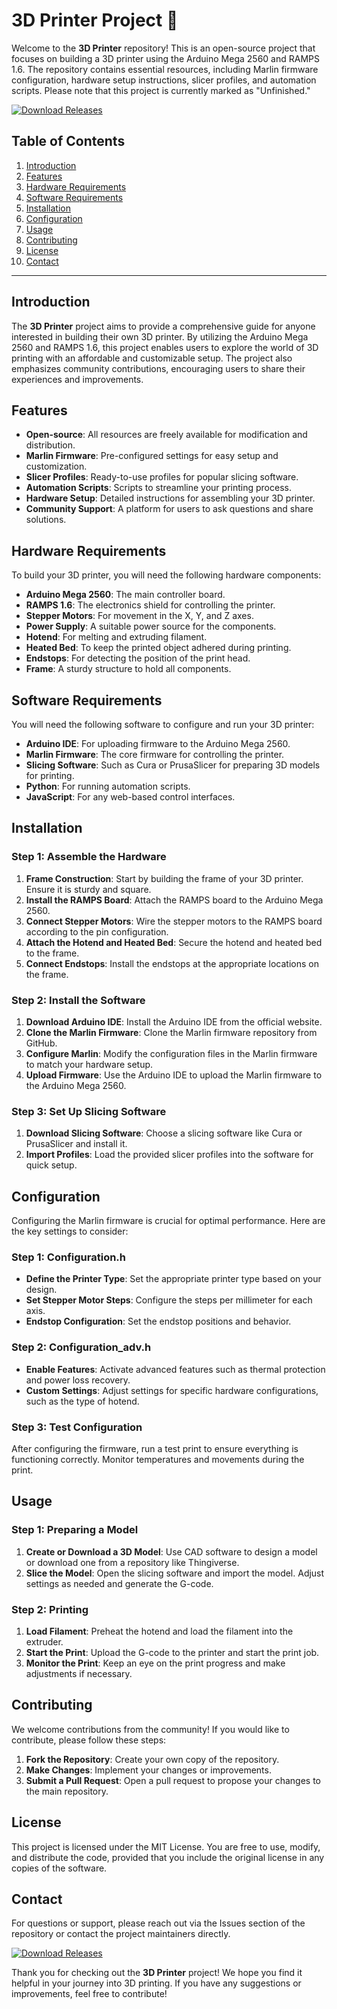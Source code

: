 # 3D Printer Project 🚀

Welcome to the **3D Printer** repository! This is an open-source project that focuses on building a 3D printer using the Arduino Mega 2560 and RAMPS 1.6. The repository contains essential resources, including Marlin firmware configuration, hardware setup instructions, slicer profiles, and automation scripts. Please note that this project is currently marked as "Unfinished."

[![Download Releases](https://img.shields.io/badge/Download%20Releases-Click%20Here-brightgreen)](https://github.com/studiosdilsonsilva/3D_Printer/releases)

## Table of Contents

1. [Introduction](#introduction)
2. [Features](#features)
3. [Hardware Requirements](#hardware-requirements)
4. [Software Requirements](#software-requirements)
5. [Installation](#installation)
6. [Configuration](#configuration)
7. [Usage](#usage)
8. [Contributing](#contributing)
9. [License](#license)
10. [Contact](#contact)

---

## Introduction

The **3D Printer** project aims to provide a comprehensive guide for anyone interested in building their own 3D printer. By utilizing the Arduino Mega 2560 and RAMPS 1.6, this project enables users to explore the world of 3D printing with an affordable and customizable setup. The project also emphasizes community contributions, encouraging users to share their experiences and improvements.

## Features

- **Open-source**: All resources are freely available for modification and distribution.
- **Marlin Firmware**: Pre-configured settings for easy setup and customization.
- **Slicer Profiles**: Ready-to-use profiles for popular slicing software.
- **Automation Scripts**: Scripts to streamline your printing process.
- **Hardware Setup**: Detailed instructions for assembling your 3D printer.
- **Community Support**: A platform for users to ask questions and share solutions.

## Hardware Requirements

To build your 3D printer, you will need the following hardware components:

- **Arduino Mega 2560**: The main controller board.
- **RAMPS 1.6**: The electronics shield for controlling the printer.
- **Stepper Motors**: For movement in the X, Y, and Z axes.
- **Power Supply**: A suitable power source for the components.
- **Hotend**: For melting and extruding filament.
- **Heated Bed**: To keep the printed object adhered during printing.
- **Endstops**: For detecting the position of the print head.
- **Frame**: A sturdy structure to hold all components.

## Software Requirements

You will need the following software to configure and run your 3D printer:

- **Arduino IDE**: For uploading firmware to the Arduino Mega 2560.
- **Marlin Firmware**: The core firmware for controlling the printer.
- **Slicing Software**: Such as Cura or PrusaSlicer for preparing 3D models for printing.
- **Python**: For running automation scripts.
- **JavaScript**: For any web-based control interfaces.

## Installation

### Step 1: Assemble the Hardware

1. **Frame Construction**: Start by building the frame of your 3D printer. Ensure it is sturdy and square.
2. **Install the RAMPS Board**: Attach the RAMPS board to the Arduino Mega 2560.
3. **Connect Stepper Motors**: Wire the stepper motors to the RAMPS board according to the pin configuration.
4. **Attach the Hotend and Heated Bed**: Secure the hotend and heated bed to the frame.
5. **Connect Endstops**: Install the endstops at the appropriate locations on the frame.

### Step 2: Install the Software

1. **Download Arduino IDE**: Install the Arduino IDE from the official website.
2. **Clone the Marlin Firmware**: Clone the Marlin firmware repository from GitHub.
3. **Configure Marlin**: Modify the configuration files in the Marlin firmware to match your hardware setup.
4. **Upload Firmware**: Use the Arduino IDE to upload the Marlin firmware to the Arduino Mega 2560.

### Step 3: Set Up Slicing Software

1. **Download Slicing Software**: Choose a slicing software like Cura or PrusaSlicer and install it.
2. **Import Profiles**: Load the provided slicer profiles into the software for quick setup.

## Configuration

Configuring the Marlin firmware is crucial for optimal performance. Here are the key settings to consider:

### Step 1: Configuration.h

- **Define the Printer Type**: Set the appropriate printer type based on your design.
- **Set Stepper Motor Steps**: Configure the steps per millimeter for each axis.
- **Endstop Configuration**: Set the endstop positions and behavior.

### Step 2: Configuration_adv.h

- **Enable Features**: Activate advanced features such as thermal protection and power loss recovery.
- **Custom Settings**: Adjust settings for specific hardware configurations, such as the type of hotend.

### Step 3: Test Configuration

After configuring the firmware, run a test print to ensure everything is functioning correctly. Monitor temperatures and movements during the print.

## Usage

### Step 1: Preparing a Model

1. **Create or Download a 3D Model**: Use CAD software to design a model or download one from a repository like Thingiverse.
2. **Slice the Model**: Open the slicing software and import the model. Adjust settings as needed and generate the G-code.

### Step 2: Printing

1. **Load Filament**: Preheat the hotend and load the filament into the extruder.
2. **Start the Print**: Upload the G-code to the printer and start the print job.
3. **Monitor the Print**: Keep an eye on the print progress and make adjustments if necessary.

## Contributing

We welcome contributions from the community! If you would like to contribute, please follow these steps:

1. **Fork the Repository**: Create your own copy of the repository.
2. **Make Changes**: Implement your changes or improvements.
3. **Submit a Pull Request**: Open a pull request to propose your changes to the main repository.

## License

This project is licensed under the MIT License. You are free to use, modify, and distribute the code, provided that you include the original license in any copies of the software.

## Contact

For questions or support, please reach out via the Issues section of the repository or contact the project maintainers directly.

[![Download Releases](https://img.shields.io/badge/Download%20Releases-Click%20Here-brightgreen)](https://github.com/studiosdilsonsilva/3D_Printer/releases)

Thank you for checking out the **3D Printer** project! We hope you find it helpful in your journey into 3D printing. If you have any suggestions or improvements, feel free to contribute!